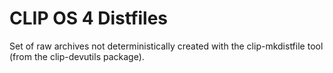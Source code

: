 # CLIP OS 4 Distfiles

Set of raw archives not deterministically created with the clip-mkdistfile tool
(from the clip-devutils package).
